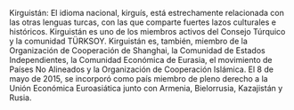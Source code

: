 Kirguistán: El idioma nacional, kirguís, está estrechamente relacionada con las otras lenguas turcas, con las que comparte fuertes lazos culturales e históricos. Kirguistán es uno de los miembros activos del Consejo Túrquico y la comunidad TÜRKSOY. Kirguistán es, también, miembro de la Organización de Cooperación de Shanghai, la Comunidad de Estados Independientes, la Comunidad Económica de Eurasia, el movimiento de Países No Alineados y la Organización de Cooperación Islámica. El 8 de mayo de 2015, se incorporó como país miembro de pleno derecho a la Unión Económica Euroasiática junto con Armenia, Bielorrusia, Kazajistán y Rusia.
